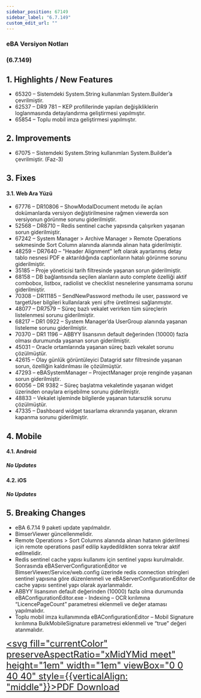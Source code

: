 ```yaml
---
sidebar_position: 67149
sidebar_label: "6.7.149"
custom_edit_url: ""
---
```

### eBA Versiyon Notları

### (6.7.149)

## 1. Highlights / New Features

- 65320 – Sistemdeki System.String kullanımları System.Builder’a çevrilmiştir.
- 62537 – DR9 781 – KEP profillerinde yapılan değişikliklerin loglanmasında detaylandırma
    geliştirmesi yapılmıştır.
- 65854 – Toplu mobil imza geliştirmesi yapılmıştır.

## 2. Improvements

- 67075 – Sistemdeki System.String kullanımları System.Builder’a çevrilmiştir. (Faz-3)

## 3. Fixes

#### 3.1. Web Ara Yüzü

- 67776 – DR10806 – ShowModalDocument metodu ile açılan dokümanlarda versiyon
    değiştirilmesine rağmen viewerda son versiyonun görünme sorunu giderilmiştir.
- 52568 – DR8710 – Redis sentinel cache yapısında çalışırken yaşanan sorun giderilmiştir.
- 67242 – System Manager > Archive Manager > Remote Operations sekmesinde Sort Column
    alanında alanında alınan hata giderilmiştir.
- 48259 – DR7640 – "Header Alignment" left olarak ayarlanmış detay tablo nesnesi PDF e
    aktarıldığında captionların hatalı görünme sorunu giderilmiştir.
- 35185 – Proje yöneticisi tarih filtresinde yaşanan sorun giderilmiştir.
- 68158 – DB bağlantısında seçilen alanların auto complete özelliği aktif combobox, listbox,
    radiolist ve checklist nesnelerine yansımama sorunu giderilmiştir.
- 70308 – DR11185 – SendNewPassword methodu ile user, password ve targetUser bilgileri
    kullanılarak yeni şifre üretilmesi sağlanmıştır.
- 48077 – DR7579 – Süreç bazlı vekalet verirken tüm süreçlerin listelenmesi sorunu giderilmiştir.
- 68217 – DR1 0922 – System Manager’da UserGroup alanında yaşanan listeleme sorunu
    giderilmiştir.
- 70370 – DR1 1196 – ABBYY lisansının default değerinden (10000) fazla olması durumunda
    yaşanan sorun giderilmiştir.
- 45031 – Oracle ortamlarında yaşanan süreç bazlı vekalet sorunu çözülmüştür.
- 42615 – Olay günlük görüntüleyici Datagrid satır filtresinde yaşanan sorun, özelliğin kaldırılması
    ile çözülmüştür.
- 47293 – eBASystemManager – ProjectManager proje renginde yaşanan sorun giderilmiştir.
- 60056 – DR 9382 – Süreç başlatma vekaletinde yaşanan widget üzerinden onaylara erişebilme
    sorunu giderilmiştir.
- 48833 – Vekalet işleminde bilgilerde yaşanan tutarsızlık sorunu çözülmüştür.
- 47335 – Dashboard widget tasarlama ekranında yaşanan, ekranın kapanma sorunu giderilmiştir.


## 4. Mobile

#### 4.1. Android

##### No Updates

#### 4.2. iOS

##### No Updates

## 5. Breaking Changes

- eBA 6.7.14 9 paketi update yapılmalıdır.
- BimserViewer güncellenmelidir.
- Remote Operations > Sort Columns alanında alınan hatanın giderilmesi için remote operations
    pasif edilip kaydedildikten sonra tekrar aktif edilmelidir.
- Redis sentinel cache yapısı kullanımı için sentinel yapısı kurulmalıdır. Sonrasında
    eBAServerConfigurationEditor ve BimserViewer/Service/web.config üzerinde redis connection
    stringleri sentinel yapısına göre düzenlenmeli ve eBAServerConfigurationEditor de cache yapısı
    sentinel yapı olarak ayarlanmalıdır.
- ABBYY lisansının default değerinden (10000) fazla olma durumunda eBAConfigurationEditor.exe -
    Indexing – OCR kırılımına “LicencePageCount” parametresi eklenmeli ve değer ataması
    yapılmalıdır.
- Toplu mobil imza kullanımında eBAConfigurationEditor – Mobil Signature kırılımına
    BulkMobileSignature parametresi eklenmeli ve “true” değeri atanmalıdır.



<font size="5"><a href="https://portal.synergynow.io/#/_redirect/VrE2FPfRRTfv0ZLGxNcPEk"  target="_blank"><svg fill="currentColor" preserveAspectRatio="xMidYMid meet" height="1em" width="1em" viewBox="0 0 40 40" style={{verticalAlign: "middle"}}><g><path d="m35.8 8.5q0.6 0.6 1 1.7t0.5 1.9v25.8q0 0.8-0.6 1.5t-1.6 0.6h-30q-0.9 0-1.5-0.6t-0.6-1.5v-35.8q0-0.8 0.6-1.5t1.5-0.6h20q0.9 0 2 0.4t1.7 1.1z m-9.9-5.5v8.4h8.4q-0.3-0.6-0.5-0.9l-7-7q-0.3-0.2-0.9-0.5z m8.5 34.1v-22.8h-9.3q-0.9 0-1.5-0.6t-0.6-1.6v-9.2h-17.1v34.2h28.5z m-11.4-13.2q0.7 0.6 1.8 1.3 1.3-0.2 2.6-0.2 3.3 0 4 1.1 0.4 0.5 0 1.2 0 0 0 0l0 0v0.1q-0.2 0.8-1.6 0.8-1.1 0-2.6-0.4t-2.9-1.2q-4.9 0.5-8.7 1.8-3.4 5.9-5.4 5.9-0.4 0-0.7-0.2l-0.5-0.2q0-0.1-0.1-0.2-0.3-0.2-0.2-0.8 0.2-0.8 1.3-2t2.9-2.1q0.3-0.2 0.5 0.1 0.1 0 0.1 0.1 1.1-1.9 2.4-4.4 1.5-3.1 2.3-5.9-0.5-1.8-0.7-3.5t0.2-2.9q0.2-0.9 0.9-0.9h0.5q0.5 0 0.8 0.4 0.4 0.4 0.2 1.5-0.1 0.1-0.1 0.2 0 0 0 0.1v0.7q0 2.8-0.3 4.3 1.2 3.7 3.3 5.3z m-12.9 9.2q1.2-0.6 3.1-3.5-1.2 0.8-2 1.8t-1.1 1.7z m8.9-20.6q-0.4 1-0.1 3 0.1-0.2 0.2-1 0-0.1 0.1-0.9 0.1-0.1 0.1-0.2 0-0.1 0-0.1t0 0 0 0q0-0.5-0.3-0.8 0 0 0 0v0z m-2.8 14.8q3-1.2 6.4-1.8-0.1 0-0.3-0.2t-0.4-0.3q-1.7-1.5-2.8-4-0.6 2-1.9 4.4-0.7 1.3-1 1.9z m14.4-0.4q-0.5-0.5-3.1-0.5 1.7 0.6 2.8 0.6 0.3 0 0.4 0 0 0-0.1-0.1z"></path></g></svg>PDF Download</a></font>

